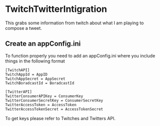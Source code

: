 # TwitchTwitterIntigration
This grabs some information from twitch about what I am playing to compose a tweet.

## Create an appConfig.ini
To function properly you need to add an appConfig.ini where you include things in the following format
```
[TwitchAPI]
TwitchAppId = AppID
TwitchAppSecret = AppSecret
TwitchBoradcastId = BoradcastId

[TwitterAPI]
TwitterConsumerAPIKey = ConsumerKey
TwitterConsumerSecretKey = ConsumerSecretKey
TwitterAccessToken = AccessToken
TwitterAccessTokenSecret = AccessTokenSecret
```

To get keys please refer to Twitches and Twitters API. 
